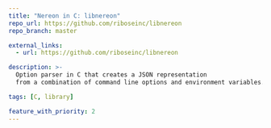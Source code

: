 ```yaml
---
title: "Nereon in C: libnereon"
repo_url: https://github.com/riboseinc/libnereon
repo_branch: master

external_links:
  - url: https://github.com/riboseinc/libnereon

description: >-
  Option parser in C that creates a JSON representation
  from a combination of command line options and environment variables.

tags: [C, library]

feature_with_priority: 2
---
```

